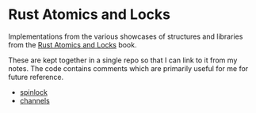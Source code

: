 # Rust Atomics and Locks

Implementations from the various showcases of structures and libraries from the [Rust Atomics and Locks](https://marabos.nl/atomics/) book.

These are kept together in a single repo so that I can link to it from my notes. The code contains comments which are primarily useful for me for future reference.

- [spinlock](./spinlock)
- [channels](./channels)
